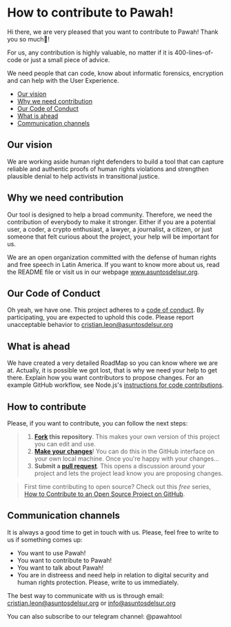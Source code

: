 # How to contribute to Pawah! 
Hi there, we are very pleased that you want to contribute to Pawah! Thank you so much:tada:! 

For us, any contribution is highly valuable, no matter if it is 400-lines-of-code or just a small piece of advice. 

We need people that can code, know about informatic forensics, encryption and can help with the User Experience. 

* [Our vision](##Our-vision)
* [Why we need contribution](##Why-we-need-contribution)
* [Our Code of Conduct](##Our-Code-of-Conduct)
* [What is ahead](##What-is-ahead)
* [Communication channels](##communication-channels)

## Our vision

We are working aside human right defenders to build a tool that can capture reliable and authentic proofs of human rights violations and strengthen plausible denial to help activists in transitional justice. 

## Why we need contribution

Our tool is designed to help a broad community. Therefore, we need the contribution of everybody to make it stronger. Either if you are a potential user, a coder, a crypto enthusiast, a lawyer, a journalist, a citizen, or just someone that felt curious about the project, your help will be important for us. 

We are an open organization committed with the defense of human rights and free speech in Latin America. If you want to know more about us, read the README file or visit us in our webpage www.asuntosdelsur.org. 

## Our Code of Conduct

Oh yeah, we have one. This project adheres to a [code of conduct](CODE_OF_CONDUCT.md). By participating, you are expected to uphold this code. Please report unacceptable behavior to cristian.leon@asuntosdelsur.org 

## What is ahead

We have created a very detailed RoadMap so you can know where we are at. Actually, it is possible we got lost, that is why we need your help to get there. 
Explain how you want contributors to propose changes. For an example GitHub workflow, see Node.js's [instructions for code contributions](https://github.com/nodejs/node/blob/master/CONTRIBUTING.md#code-contributions).

## How to contribute

Please, if you want to contribute, you can follow the next steps:
 
> 1. **[Fork](https://help.github.com/articles/fork-a-repo/) this repository**. This makes your own version of this project you can edit and use.
> 2. **[Make your changes](https://guides.github.com/activities/forking/#making-changes)**! You can do this in the GitHub interface on your own local machine. Once you're happy with your changes...
> 3. **Submit a [pull request](https://help.github.com/articles/proposing-changes-to-a-project-with-pull-requests/)**. This opens a discussion around your project and lets the project lead know you are proposing changes.

> First time contributing to open source? Check out this *free* series, [How to Contribute to an Open Source Project on GitHub](https://egghead.io/series/how-to-contribute-to-an-open-source-project-on-github).

## Communication channels

It is always a good time to get in touch with us. Please, feel free to write to us if something comes up:
- You want to use Pawah!
- You want to contribute to Pawah!
- You want to talk about Pawah!
- You are in distreess and need help in relation to digital security and human rights protection. Please, write to us immediately. 

The best way to communicate with us is through email: cristian.leon@asuntosdelsur.org or info@asuntosdelsur.org

You can also subscribe to our telegram channel: @pawahtool
